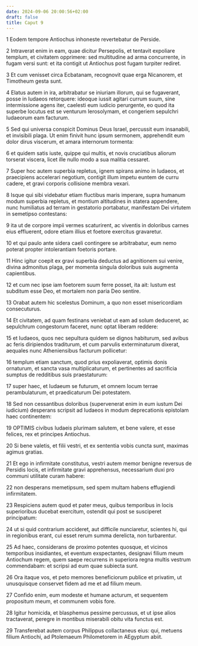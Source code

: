 ```yaml
---
date: 2024-09-06 20:00:56+02:00
draft: false
title: Caput 9
---
```





1 Eodem tempore Antiochus inhoneste revertebatur de Perside.

2 Intraverat enim in eam, quae dicitur Persepolis, et tentavit expoliare templum, et civitatem opprimere: sed multitudine ad arma concurrente, in fugam versi sunt: et ita contigit ut Antiochus post fugam turpiter rediret.

3 Et cum venisset circa Ecbatanam, recognovit quae erga Nicanorem, et Timotheum gesta sunt.

4 Elatus autem in ira, arbitrabatur se iniuriam illorum, qui se fugaverant, posse in Iudaeos retorquere: ideoque iussit agitari currum suum, sine intermissione agens iter, caelesti eum iudicio perurgente, eo quod ita superbe locutus est se venturum Ierosolymam, et congeriem sepulchri Iudaeorum eam facturum.

5 Sed qui universa conspicit Dominus Deus Israel, percussit eum insanabili, et invisibili plaga. Ut enim finivit hunc ipsum sermonem, apprehendit eum dolor dirus viscerum, et amara internorum tormenta:

6 et quidem satis iuste, quippe qui multis, et novis cruciatibus aliorum torserat viscera, licet ille nullo modo a sua malitia cessaret.

7 Super hoc autem superbia repletus, ignem spirans animo in Iudaeos, et praecipiens accelerari negotium, contigit illum impetu euntem de curru cadere, et gravi corporis collisione membra vexari.

8 Isque qui sibi videbatur etiam fluctibus maris imperare, supra humanum modum superbia repletus, et montium altitudines in statera appendere, nunc humiliatus ad terram in gestatorio portabatur, manifestam Dei virtutem in semetipso contestans:

9 ita ut de corpore impii vermes scaturirent, ac viventis in doloribus carnes eius effluerent, odore etiam illius et foetore exercitus gravaretur.

10 et qui paulo ante sidera caeli contingere se arbitrabatur, eum nemo poterat propter intolerantiam foetoris portare.

11 Hinc igitur coepit ex gravi superbia deductus ad agnitionem sui venire, divina admonitus plaga, per momenta singula doloribus suis augmenta capientibus.

12 et cum nec ipse iam foetorem suum ferre posset, ita ait: Iustum est subditum esse Deo, et mortalem non paria Deo sentire.

13 Orabat autem hic scelestus Dominum, a quo non esset misericordiam consecuturus.

14 Et civitatem, ad quam festinans veniebat ut eam ad solum deduceret, ac sepulchrum congestorum faceret, nunc optat liberam reddere:

15 et Iudaeos, quos nec sepultura quidem se dignos habiturum, sed avibus ac feris diripiendos traditurum, et cum parvulis exterminaturum dixerat, aequales nunc Atheniensibus facturum pollicetur:

16 templum etiam sanctum, quod prius expoliaverat, optimis donis ornaturum, et sancta vasa multiplicaturum, et pertinentes ad sacrificia sumptus de redditibus suis praestaturum:

17 super haec, et Iudaeum se futurum, et omnem locum terrae perambulaturum, et praedicaturum Dei potestatem.

18 Sed non cessantibus doloribus (supervenerat enim in eum iustum Dei iudicium) desperans scripsit ad Iudaeos in modum deprecationis epistolam haec continentem:

19 OPTIMIS civibus Iudaeis plurimam salutem, et bene valere, et esse felices, rex et principes Antiochus.

20 Si bene valetis, et filii vestri, et ex sententia vobis cuncta sunt, maximas agimus gratias.

21 Et ego in infirmitate constitutus, vestri autem memor benigne reversus de Persidis locis, et infirmitate gravi apprehensus, necessarium duxi pro communi utilitate curam habere:

22 non desperans memetipsum, sed spem multam habens effugiendi infirmitatem.

23 Respiciens autem quod et pater meus, quibus temporibus in locis superioribus ducebat exercitum, ostendit qui post se susciperet principatum:

24 ut si quid contrarium accideret, aut difficile nunciaretur, scientes hi, qui in regionibus erant, cui esset rerum summa derelicta, non turbarentur.

25 Ad haec, considerans de proximo potentes quosque, et vicinos temporibus insidiantes, et eventum exspectantes, designavi filium meum Antiochum regem, quem saepe recurrens in superiora regna multis vestrum commendabam: et scripsi ad eum quae subiecta sunt.

26 Ora itaque vos, et peto memores beneficiorum publice et privatim, ut unusquisque conservet fidem ad me et ad filium meum.

27 Confido enim, eum modeste et humane acturum, et sequentem propositum meum, et communem vobis fore.

28 Igitur homicida, et blasphemus pessime percussus, et ut ipse alios tractaverat, peregre in montibus miserabili obitu vita functus est.

29 Transferebat autem corpus Philippus collactaneus eius: qui, metuens filium Antiochi, ad Ptolemaeum Philometorem in AEgyptum abiit.

